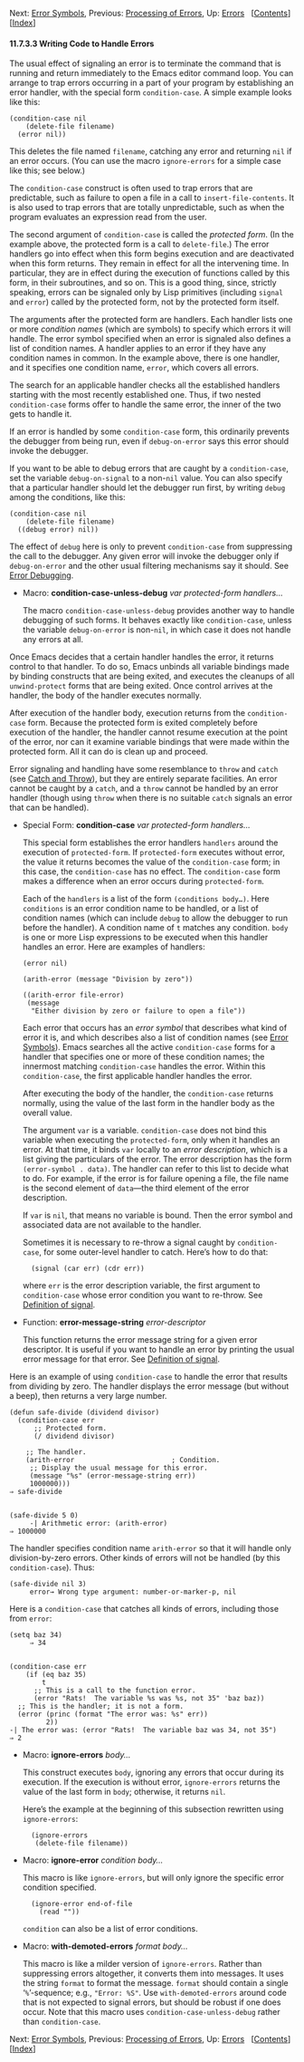 <!-- This is the GNU Emacs Lisp Reference Manual
corresponding to Emacs version 27.2.

Copyright (C) 1990-1996, 1998-2021 Free Software Foundation,
Inc.

Permission is granted to copy, distribute and/or modify this document
under the terms of the GNU Free Documentation License, Version 1.3 or
any later version published by the Free Software Foundation; with the
Invariant Sections being "GNU General Public License," with the
Front-Cover Texts being "A GNU Manual," and with the Back-Cover
Texts as in (a) below.  A copy of the license is included in the
section entitled "GNU Free Documentation License."

(a) The FSF's Back-Cover Text is: "You have the freedom to copy and
modify this GNU manual.  Buying copies from the FSF supports it in
developing GNU and promoting software freedom." -->

<!-- Created by GNU Texinfo 6.7, http://www.gnu.org/software/texinfo/ -->

Next: [Error Symbols](Error-Symbols.html), Previous: [Processing of Errors](Processing-of-Errors.html), Up: [Errors](Errors.html)   \[[Contents](index.html#SEC_Contents "Table of contents")]\[[Index](Index.html "Index")]

#### 11.7.3.3 Writing Code to Handle Errors

The usual effect of signaling an error is to terminate the command that is running and return immediately to the Emacs editor command loop. You can arrange to trap errors occurring in a part of your program by establishing an error handler, with the special form `condition-case`. A simple example looks like this:

    (condition-case nil
        (delete-file filename)
      (error nil))

This deletes the file named `filename`, catching any error and returning `nil` if an error occurs. (You can use the macro `ignore-errors` for a simple case like this; see below.)

The `condition-case` construct is often used to trap errors that are predictable, such as failure to open a file in a call to `insert-file-contents`. It is also used to trap errors that are totally unpredictable, such as when the program evaluates an expression read from the user.

The second argument of `condition-case` is called the *protected form*. (In the example above, the protected form is a call to `delete-file`.) The error handlers go into effect when this form begins execution and are deactivated when this form returns. They remain in effect for all the intervening time. In particular, they are in effect during the execution of functions called by this form, in their subroutines, and so on. This is a good thing, since, strictly speaking, errors can be signaled only by Lisp primitives (including `signal` and `error`) called by the protected form, not by the protected form itself.

The arguments after the protected form are handlers. Each handler lists one or more *condition names* (which are symbols) to specify which errors it will handle. The error symbol specified when an error is signaled also defines a list of condition names. A handler applies to an error if they have any condition names in common. In the example above, there is one handler, and it specifies one condition name, `error`, which covers all errors.

The search for an applicable handler checks all the established handlers starting with the most recently established one. Thus, if two nested `condition-case` forms offer to handle the same error, the inner of the two gets to handle it.

If an error is handled by some `condition-case` form, this ordinarily prevents the debugger from being run, even if `debug-on-error` says this error should invoke the debugger.

If you want to be able to debug errors that are caught by a `condition-case`, set the variable `debug-on-signal` to a non-`nil` value. You can also specify that a particular handler should let the debugger run first, by writing `debug` among the conditions, like this:

    (condition-case nil
        (delete-file filename)
      ((debug error) nil))

The effect of `debug` here is only to prevent `condition-case` from suppressing the call to the debugger. Any given error will invoke the debugger only if `debug-on-error` and the other usual filtering mechanisms say it should. See [Error Debugging](Error-Debugging.html).

*   Macro: **condition-case-unless-debug** *var protected-form handlers…*

    The macro `condition-case-unless-debug` provides another way to handle debugging of such forms. It behaves exactly like `condition-case`, unless the variable `debug-on-error` is non-`nil`, in which case it does not handle any errors at all.

Once Emacs decides that a certain handler handles the error, it returns control to that handler. To do so, Emacs unbinds all variable bindings made by binding constructs that are being exited, and executes the cleanups of all `unwind-protect` forms that are being exited. Once control arrives at the handler, the body of the handler executes normally.

After execution of the handler body, execution returns from the `condition-case` form. Because the protected form is exited completely before execution of the handler, the handler cannot resume execution at the point of the error, nor can it examine variable bindings that were made within the protected form. All it can do is clean up and proceed.

Error signaling and handling have some resemblance to `throw` and `catch` (see [Catch and Throw](Catch-and-Throw.html)), but they are entirely separate facilities. An error cannot be caught by a `catch`, and a `throw` cannot be handled by an error handler (though using `throw` when there is no suitable `catch` signals an error that can be handled).

*   Special Form: **condition-case** *var protected-form handlers…*

    This special form establishes the error handlers `handlers` around the execution of `protected-form`. If `protected-form` executes without error, the value it returns becomes the value of the `condition-case` form; in this case, the `condition-case` has no effect. The `condition-case` form makes a difference when an error occurs during `protected-form`.

    Each of the `handlers` is a list of the form `(conditions body…)`. Here `conditions` is an error condition name to be handled, or a list of condition names (which can include `debug` to allow the debugger to run before the handler). A condition name of `t` matches any condition. `body` is one or more Lisp expressions to be executed when this handler handles an error. Here are examples of handlers:

        (error nil)

        (arith-error (message "Division by zero"))

        ((arith-error file-error)
         (message
          "Either division by zero or failure to open a file"))

    Each error that occurs has an *error symbol* that describes what kind of error it is, and which describes also a list of condition names (see [Error Symbols](Error-Symbols.html)). Emacs searches all the active `condition-case` forms for a handler that specifies one or more of these condition names; the innermost matching `condition-case` handles the error. Within this `condition-case`, the first applicable handler handles the error.

    After executing the body of the handler, the `condition-case` returns normally, using the value of the last form in the handler body as the overall value.

    The argument `var` is a variable. `condition-case` does not bind this variable when executing the `protected-form`, only when it handles an error. At that time, it binds `var` locally to an *error description*, which is a list giving the particulars of the error. The error description has the form `(error-symbol . data)`. The handler can refer to this list to decide what to do. For example, if the error is for failure opening a file, the file name is the second element of `data`—the third element of the error description.

    If `var` is `nil`, that means no variable is bound. Then the error symbol and associated data are not available to the handler.

    Sometimes it is necessary to re-throw a signal caught by `condition-case`, for some outer-level handler to catch. Here’s how to do that:

          (signal (car err) (cdr err))

    where `err` is the error description variable, the first argument to `condition-case` whose error condition you want to re-throw. See [Definition of signal](Signaling-Errors.html#Definition-of-signal).

<!---->

*   Function: **error-message-string** *error-descriptor*

    This function returns the error message string for a given error descriptor. It is useful if you want to handle an error by printing the usual error message for that error. See [Definition of signal](Signaling-Errors.html#Definition-of-signal).

Here is an example of using `condition-case` to handle the error that results from dividing by zero. The handler displays the error message (but without a beep), then returns a very large number.

    (defun safe-divide (dividend divisor)
      (condition-case err
          ;; Protected form.
          (/ dividend divisor)

<!---->

        ;; The handler.
        (arith-error                        ; Condition.
         ;; Display the usual message for this error.
         (message "%s" (error-message-string err))
         1000000)))
    ⇒ safe-divide

```
```

    (safe-divide 5 0)
         -| Arithmetic error: (arith-error)
    ⇒ 1000000

The handler specifies condition name `arith-error` so that it will handle only division-by-zero errors. Other kinds of errors will not be handled (by this `condition-case`). Thus:

    (safe-divide nil 3)
         error→ Wrong type argument: number-or-marker-p, nil

Here is a `condition-case` that catches all kinds of errors, including those from `error`:

    (setq baz 34)
         ⇒ 34

```
```

    (condition-case err
        (if (eq baz 35)
            t
          ;; This is a call to the function error.
          (error "Rats!  The variable %s was %s, not 35" 'baz baz))
      ;; This is the handler; it is not a form.
      (error (princ (format "The error was: %s" err))
             2))
    -| The error was: (error "Rats!  The variable baz was 34, not 35")
    ⇒ 2

*   Macro: **ignore-errors** *body…*

    This construct executes `body`, ignoring any errors that occur during its execution. If the execution is without error, `ignore-errors` returns the value of the last form in `body`; otherwise, it returns `nil`.

    Here’s the example at the beginning of this subsection rewritten using `ignore-errors`:

          (ignore-errors
           (delete-file filename))

<!---->

*   Macro: **ignore-error** *condition body…*

    This macro is like `ignore-errors`, but will only ignore the specific error condition specified.

          (ignore-error end-of-file
            (read ""))

    `condition` can also be a list of error conditions.

<!---->

*   Macro: **with-demoted-errors** *format body…*

    This macro is like a milder version of `ignore-errors`. Rather than suppressing errors altogether, it converts them into messages. It uses the string `format` to format the message. `format` should contain a single ‘`%`’-sequence; e.g., `"Error: %S"`. Use `with-demoted-errors` around code that is not expected to signal errors, but should be robust if one does occur. Note that this macro uses `condition-case-unless-debug` rather than `condition-case`.

Next: [Error Symbols](Error-Symbols.html), Previous: [Processing of Errors](Processing-of-Errors.html), Up: [Errors](Errors.html)   \[[Contents](index.html#SEC_Contents "Table of contents")]\[[Index](Index.html "Index")]
